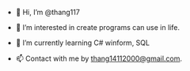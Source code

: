 - 👋 Hi, I’m @thang117
- 👀 I’m interested in create programs can use in life.
- 🌱 I’m currently learning C# winform, SQL

- 📫 Contact with me by thang14112000@gmail.com.


